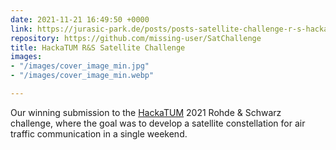 ```yaml
---
date: 2021-11-21 16:49:50 +0000
link: https://jurasic-park.de/posts/posts-satellite-challenge-r-s-hackatum-2021-md
repository: https://github.com/missing-user/SatChallenge
title: HackaTUM R&S Satellite Challenge
images:
- "/images/cover_image_min.jpg"
- "/images/cover_image_min.webp"

---
```

Our winning submission to the [HackaTUM](https://hack.tum.de/ "HackaTUM") 2021 Rohde & Schwarz challenge, where the goal was to develop a satellite constellation for air traffic communication in a single weekend.
